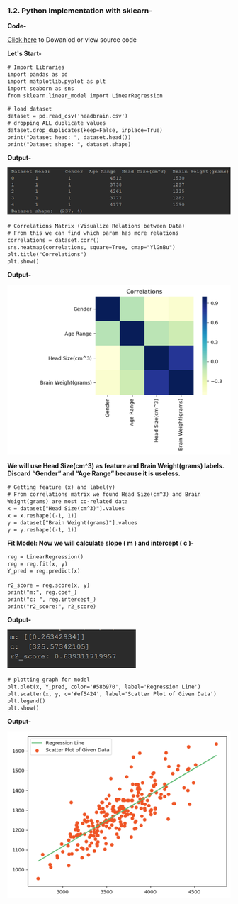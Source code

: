 ### 1.2. Python Implementation with sklearn-

**Code-** 

[Click here](https://github.com/Dipeshpal/Machine-Learning/blob/master/Linear%20Regression/Single%20Variable%20Linear%20Regression%20with%20Slearn.py) to Dowanlod or view source code

**Let's Start-**

```
# Import Libraries  
import pandas as pd  
import matplotlib.pyplot as plt  
import seaborn as sns  
from sklearn.linear_model import LinearRegression
```

```
# load dataset  
dataset = pd.read_csv('headbrain.csv')  
# dropping ALL duplicate values  
dataset.drop_duplicates(keep=False, inplace=True)  
print("Dataset head: ", dataset.head())  
print("Dataset shape: ", dataset.shape)
```

**Output-**

![Output 1](https://raw.githubusercontent.com/Dipeshpal/Machine-Learning/master/Raw%20Images/Output%201.png)


```
# Correlations Matrix (Visualize Relations between Data)  
# From this we can find which param has more relations  
correlations = dataset.corr()  
sns.heatmap(correlations, square=True, cmap="YlGnBu")  
plt.title("Correlations")  
plt.show()
```

**Output-**

![Output 2](https://raw.githubusercontent.com/Dipeshpal/Machine-Learning/master/Raw%20Images/Output%202.PNG)


**We will use Head Size(cm^3) as feature and Brain Weight(grams) labels. Discard “Gender” and “Age Range” because it is useless.**

```
# Getting feature (x) and label(y)  
# From correlations matrix we found Head Size(cm^3) and Brain Weight(grams) are most co-related data  
x = dataset["Head Size(cm^3)"].values  
x = x.reshape((-1, 1))  
y = dataset["Brain Weight(grams)"].values  
y = y.reshape((-1, 1))
```

**Fit Model: Now we will calculate slope ( m ) and intercept ( c )-** 

```
reg = LinearRegression()  
reg = reg.fit(x, y)  
Y_pred = reg.predict(x)  
   
r2_score = reg.score(x, y)  
print("m:", reg.coef_)  
print("c: ", reg.intercept_)  
print("r2_score:", r2_score)
```

**Output-**

![Output 3.1](https://raw.githubusercontent.com/Dipeshpal/Machine-Learning/master/Raw%20Images/Output%203.1.PNG)

```
# plotting graph for model  
plt.plot(x, Y_pred, color='#58b970', label='Regression Line')  
plt.scatter(x, y, c='#ef5424', label='Scatter Plot of Given Data')  
plt.legend()  
plt.show()
```

**Output-**

![Output 4.1](https://raw.githubusercontent.com/Dipeshpal/Machine-Learning/master/Raw%20Images/Output%204.1.PNG)
